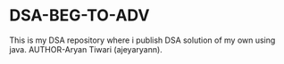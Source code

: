 # DSA-BEG-TO-ADV
This is my DSA repository where i publish DSA solution of my own using java.
AUTHOR-Aryan Tiwari (ajeyaryann).
